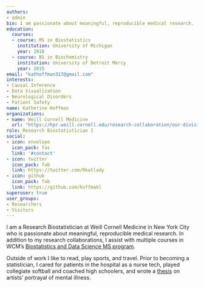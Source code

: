 ```yaml
---
authors:
- admin
bio: I am passionate about meaningful, reproducible medical research.
education:
  courses:
  - course: MS in Biostatistics
    institution: University of Michigan
    year: 2018
  - course: BS in Biochemistry
    institution: University of Detroit Mercy
    year: 2015
email: "kathoffman317@gmail.com"
interests:
- Causal Inference
- Data Visualization
- Neurological Disorders
- Patient Safety
name: Katherine Hoffman
organizations:
- name: Weill Cornell Medicine
  url: "https://hpr.weill.cornell.edu/research-collaboration/our-divisions/biostatistics-and-epidemiology"
role: Research Biostatistician I
social:
- icon: envelope
  icon_pack: fas
  link: '#contact'
- icon: twitter
  icon_pack: fab
  link: https://twitter.com/Rkatlady
- icon: github
  icon_pack: fab
  link: https://github.com/hoffmakl
superuser: true
user_groups:
- Researchers
- Visitors
---
```


I am a Research Biostatistician at Weill Cornell Medicine in New York City who is passionate about meaningful, reproducible medical research. In addition to my research collaborations, I assist with multiple courses in WCM’s [Biostatistics and Data Science MS program](https://hpr.weill.cornell.edu/graduate-education-clinical-training/masters-track/biostatistics-data-science).

Outside of work I like to read, play sports, and travel. Prior to becoming a statistician, I cared for patients in the hospital as a nurse tech, played collegiate softball and coached high schoolers, and wrote a [thesis](http://dspace.udmercy.edu:8080/bitstream/handle/10429/777/Hoffman_UDMHonorsThesis.pdf?sequence=1) on artists’ portrayal of mental illness.
